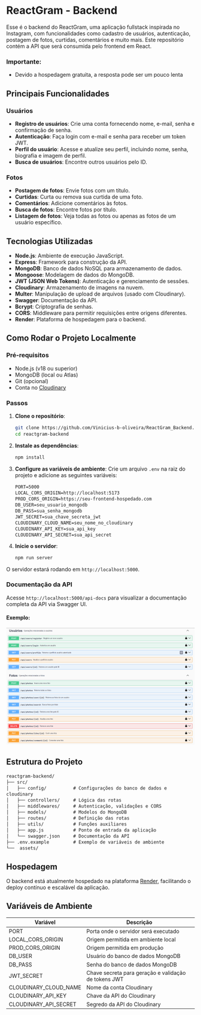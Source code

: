 # ReactGram - Backend

Esse é o backend do ReactGram, uma aplicação fullstack inspirada no Instagram, com funcionalidades como cadastro de usuários, autenticação, postagem de fotos, curtidas, comentários e muito mais. Este repositório contém a API que será consumida pelo frontend em React.

### Importante:

- Devido a hospedagem gratuita, a resposta pode ser um pouco lenta

## Principais Funcionalidades

### Usuários

- **Registro de usuários**: Crie uma conta fornecendo nome, e-mail, senha e confirmação de senha.
- **Autenticação**: Faça login com e-mail e senha para receber um token JWT.
- **Perfil do usuário**: Acesse e atualize seu perfil, incluindo nome, senha, biografia e imagem de perfil.
- **Busca de usuários**: Encontre outros usuários pelo ID.

### Fotos

- **Postagem de fotos**: Envie fotos com um título.
- **Curtidas**: Curta ou remova sua curtida de uma foto.
- **Comentários**: Adicione comentários às fotos.
- **Busca de fotos**: Encontre fotos por título.
- **Listagem de fotos**: Veja todas as fotos ou apenas as fotos de um usuário específico.

## Tecnologias Utilizadas

- **Node.js**: Ambiente de execução JavaScript.
- **Express**: Framework para construção da API.
- **MongoDB**: Banco de dados NoSQL para armazenamento de dados.
- **Mongoose**: Modelagem de dados do MongoDB.
- **JWT (JSON Web Tokens)**: Autenticação e gerenciamento de sessões.
- **Cloudinary**: Armazenamento de imagens na nuvem.
- **Multer**: Manipulação de upload de arquivos (usado com Cloudinary).
- **Swagger**: Documentação da API.
- **Bcrypt**: Criptografia de senhas.
- **CORS**: Middleware para permitir requisições entre origens diferentes.
- **Render**: Plataforma de hospedagem para o backend.

## Como Rodar o Projeto Localmente

### Pré-requisitos

- Node.js (v18 ou superior)
- MongoDB (local ou Atlas)
- Git (opcional)
- Conta no [Cloudinary](https://cloudinary.com/)

### Passos

1. **Clone o repositório**:

    ```bash
    git clone https://github.com/Vinicius-b-oliveira/ReactGram_Backend.git
    cd reactgram-backend
    ```

2. **Instale as dependências**:

    ```bash
    npm install
    ```

3. **Configure as variáveis de ambiente**:
   Crie um arquivo `.env` na raiz do projeto e adicione as seguintes variáveis:

    ```env
    PORT=5000
    LOCAL_CORS_ORIGIN=http://localhost:5173
    PROD_CORS_ORIGIN=https://seu-frontend-hospedado.com
    DB_USER=seu_usuario_mongodb
    DB_PASS=sua_senha_mongodb
    JWT_SECRET=sua_chave_secreta_jwt
    CLOUDINARY_CLOUD_NAME=seu_nome_no_cloudinary
    CLOUDINARY_API_KEY=sua_api_key
    CLOUDINARY_API_SECRET=sua_api_secret
    ```

4. **Inicie o servidor**:
    ```bash
    npm run server
    ```

O servidor estará rodando em `http://localhost:5000`.

### Documentação da API

Acesse `http://localhost:5000/api-docs` para visualizar a documentação completa da API via Swagger UI.

#### Exemplo:

![Rotas da API no Swagger](./assets/swagger-routes.png)

## Estrutura do Projeto

```
reactgram-backend/
├── src/
│   ├── config/          # Configurações do banco de dados e cloudinary
│   ├── controllers/     # Lógica das rotas
│   ├── middlewares/     # Autenticação, validações e CORS
│   ├── models/          # Modelos do MongoDB
│   ├── routes/          # Definição das rotas
│   ├── utils/           # Funções auxiliares
│   ├── app.js           # Ponto de entrada da aplicação
│   └── swagger.json     # Documentação da API
├── .env.example         # Exemplo de variáveis de ambiente
└──  assets/
```

## Hospedagem

O backend está atualmente hospedado na plataforma [Render](https://render.com/), facilitando o deploy contínuo e escalável da aplicação.

## Variáveis de Ambiente

| Variável              | Descrição                                            |
| --------------------- | ---------------------------------------------------- |
| PORT                  | Porta onde o servidor será executado                 |
| LOCAL_CORS_ORIGIN     | Origem permitida em ambiente local                   |
| PROD_CORS_ORIGIN      | Origem permitida em produção                         |
| DB_USER               | Usuário do banco de dados MongoDB                    |
| DB_PASS               | Senha do banco de dados MongoDB                      |
| JWT_SECRET            | Chave secreta para geração e validação de tokens JWT |
| CLOUDINARY_CLOUD_NAME | Nome da conta Cloudinary                             |
| CLOUDINARY_API_KEY    | Chave da API do Cloudinary                           |
| CLOUDINARY_API_SECRET | Segredo da API do Cloudinary                         |
